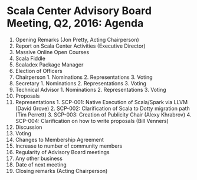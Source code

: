 # Scala Center Advisory Board Meeting, Q2, 2016: Agenda

1. Opening Remarks (Jon Pretty, Acting Chairperson)
2. Report on Scala Center Activities (Executive Director)
  1. Massive Online Open Courses
  2. Scala Fiddle
  3. Scaladex Package Manager
3. Election of Officers
  1. Chairperson
    1. Nominations
    2. Representations
    3. Voting
  2. Secretary
    1. Nominations
    2. Representations
    3. Voting
  3. Technical Advisor
    1. Nominations
    2. Representations
    3. Voting
4. Proposals
  1. Representations
    1. SCP-001: Native Execution of Scala/Spark via LLVM (David Grove)
    2. SCP-002: Clarification of Scala to Dotty migration path (Tim Perrett)
    3. SCP-003: Creation of Publicity Chair (Alexy Khrabrov)
    4. SCP-004: Clarification on how to write proposals (Bill Venners)
  2. Discussion
  3. Voting
5. Changes to Membership Agreement
  1. Increase to number of community members
  2. Regularity of Advisory Board meetings
6. Any other business
8. Date of next meeting
9. Closing remarks (Acting Chairperson)
